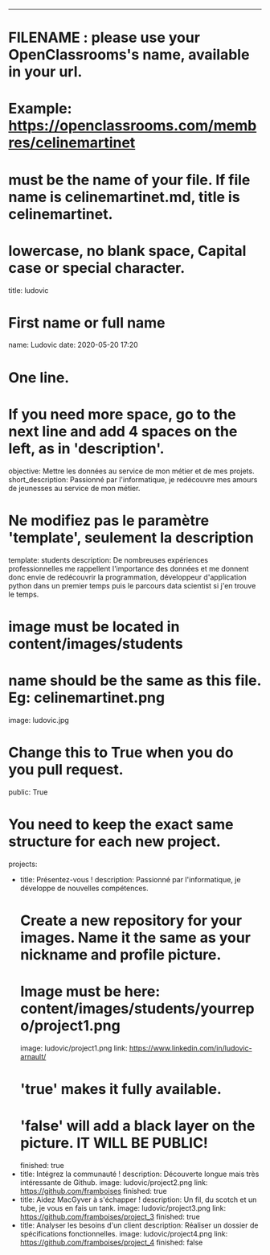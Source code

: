 ---

# FILENAME : please use your OpenClassrooms's name, available in your url.
# Example: https://openclassrooms.com/membres/celinemartinet
# must be the name of your file. If file name is celinemartinet.md, title is celinemartinet.
# lowercase, no blank space, Capital case or special character.
title: ludovic

# First name or full name
name: Ludovic
date: 2020-05-20 17:20

# One line.
# If you need more space, go to the next line and add 4 spaces on the left, as in 'description'.
objective: Mettre les données au service de mon métier et de mes projets.
short_description: Passionné par l'informatique, je redécouvre mes amours de jeunesses au service de mon métier.

# Ne modifiez pas le paramètre 'template', seulement la description
template: students
description:
    De nombreuses expériences professionnelles me rappellent l'importance des données et me donnent donc envie de redécouvrir la programmation, développeur d'application python dans un premier temps puis le parcours data scientist si j'en trouve le temps.

# image must be located in content/images/students
# name should be the same as this file. Eg: celinemartinet.png
image: ludovic.jpg

# Change this to True when you do you pull request.
public: True

# You need to keep the exact same structure for each new project.
projects:
  - title: Présentez-vous !
    description: Passionné par l'informatique, je développe de nouvelles compétences.
    # Create a new repository for your images. Name it the same as your nickname and profile picture.
    # Image must be here: content/images/students/yourrepo/project1.png
    image: ludovic/project1.png
    link: https://www.linkedin.com/in/ludovic-arnault/
    # 'true' makes it fully available.
    # 'false' will add a black layer on the picture. IT WILL BE PUBLIC!
    finished: true
  - title: Intégrez la communauté !
    description: Découverte longue mais très intéressante de Github.
    image: ludovic/project2.png
    link: https://github.com/framboises
    finished: true
  - title: Aidez MacGyver à s'échapper !
    description: Un fil, du scotch et un tube, je vous en fais un tank.
    image: ludovic/project3.png
    link: https://github.com/framboises/project_3
    finished: true
  - title: Analyser les besoins d'un client
    description: Réaliser un dossier de spécifications fonctionnelles.
    image: ludovic/project4.png
    link: https://github.com/framboises/project_4
    finished: false
